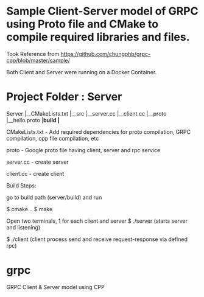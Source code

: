 # Sample Client-Server model of GRPC using Proto file and CMake to compile required libraries and files.

Took Reference from 
https://github.com/chungphb/grpc-cpp/blob/master/sample/

Both Client and Server were running on a Docker Container.

# Project Folder : Server

Server
|__CMakeLists.txt
|__src
   |__server.cc
   |__client.cc
|__proto
   |__hello.proto
|__build
   |__<all built files>


CMakeLists.txt - Add required dependencies for proto compilation, GRPC compilation, cpp file compilation, etc

proto - Google proto file having client, server and rpc service

server.cc - create server

client.cc - create client

Build Steps:

go to build path (server/build) and run

$ cmake ..
$ make

Open two terminals, 1 for each client and server
$ ./server  (starts server and listening)

$ ./client (client process send and receive request-response via defined rpc)


# grpc
GRPC Client &amp; Server model using CPP

